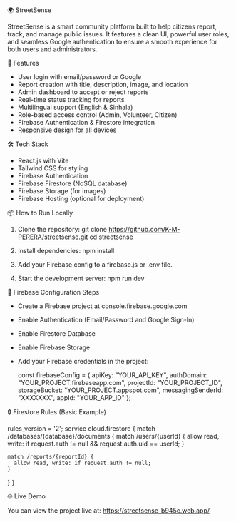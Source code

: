 🌍 StreetSense

StreetSense is a smart community platform built to help citizens report, track, and manage public issues. It features a clean UI, powerful user roles, and seamless Google authentication to ensure a smooth experience for both users and administrators.

🚀 Features

- User login with email/password or Google
- Report creation with title, description, image, and location
- Admin dashboard to accept or reject reports
- Real-time status tracking for reports
- Multilingual support (English & Sinhala)
- Role-based access control (Admin, Volunteer, Citizen)
- Firebase Authentication & Firestore integration
- Responsive design for all devices

🛠️ Tech Stack

- React.js with Vite
- Tailwind CSS for styling
- Firebase Authentication
- Firebase Firestore (NoSQL database)
- Firebase Storage (for images)
- Firebase Hosting (optional for deployment)

📦 How to Run Locally

1. Clone the repository:
   git clone https://github.com/K-M-PERERA/streetsense.git
   cd streetsense

2. Install dependencies:
   npm install

3. Add your Firebase config to a firebase.js or .env file.

4. Start the development server:
   npm run dev

🔧 Firebase Configuration Steps

- Create a Firebase project at console.firebase.google.com
- Enable Authentication (Email/Password and Google Sign-In)
- Enable Firestore Database
- Enable Firebase Storage
- Add your Firebase credentials in the project:

  const firebaseConfig = {
    apiKey: "YOUR_API_KEY",
    authDomain: "YOUR_PROJECT.firebaseapp.com",
    projectId: "YOUR_PROJECT_ID",
    storageBucket: "YOUR_PROJECT.appspot.com",
    messagingSenderId: "XXXXXXX",
    appId: "YOUR_APP_ID"
  };

🔒 Firestore Rules (Basic Example)

rules_version = '2';
service cloud.firestore {
  match /databases/{database}/documents {
    match /users/{userId} {
      allow read, write: if request.auth != null && request.auth.uid == userId;
    }

    match /reports/{reportId} {
      allow read, write: if request.auth != null;
    }
  }
}

🌐 Live Demo

You can view the project live at:
https://streetsense-b945c.web.app/
